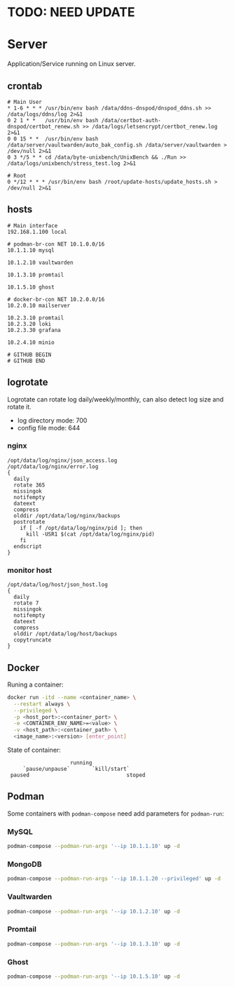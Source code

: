# TODO: NEED UPDATE
# Server

Application/Service running on Linux server.

## crontab

```
# Main User
* 1-6 * * * /usr/bin/env bash /data/ddns-dnspod/dnspod_ddns.sh >> /data/logs/ddns/log 2>&1
0 2 1 * *   /usr/bin/env bash /data/certbot-auth-dnspod/certbot_renew.sh >> /data/logs/letsencrypt/certbot_renew.log 2>&1
0 0 15 * *  /usr/bin/env bash /data/server/vaultwarden/auto_bak_config.sh /data/server/vaultwarden > /dev/null 2>&1
0 3 */5 * * cd /data/byte-unixbench/UnixBench && ./Run >> /data/logs/unixbench/stress_test.log 2>&1

# Root
0 */12 * * * /usr/bin/env bash /root/update-hosts/update_hosts.sh > /dev/null 2>&1
```

## hosts

```
# Main interface
192.168.1.100 local

# podman-br-con NET 10.1.0.0/16
10.1.1.10 mysql

10.1.2.10 vaultwarden

10.1.3.10 promtail

10.1.5.10 ghost

# docker-br-con NET 10.2.0.0/16
10.2.0.10 mailserver

10.2.3.10 promtail
10.2.3.20 loki
10.2.3.30 grafana

10.2.4.10 minio

# GITHUB BEGIN
# GITHUB END
```

## logrotate

Logrotate can rotate log daily/weekly/monthly, can also detect log size and rotate it.

- log directory mode: 700
- config file mode:   644

### nginx

```
/opt/data/log/nginx/json_access.log
/opt/data/log/nginx/error.log
{
  daily
  rotate 365
  missingok
  notifempty
  dateext
  compress
  olddir /opt/data/log/nginx/backups
  postrotate
    if [ -f /opt/data/log/nginx/pid ]; then
      kill -USR1 $(cat /opt/data/log/nginx/pid)
    fi
  endscript
}
```

### monitor host

```
/opt/data/log/host/json_host.log
{
  daily
  rotate 7
  missingok
  notifempty
  dateext
  compress
  olddir /opt/data/log/host/backups
  copytruncate
}
```

## Docker

Runing a container:

```bash
docker run -itd --name <container_name> \
  --restart always \
  --privileged \
  -p <host_port>:<container_port> \
  -e <CONTAINER_ENV_NAME>=<value> \
  -v <host_path>:<container_path> \
  <image_name>:<version> [enter_point]
```

State of container:
```
                    running
     `pause/unpause`       `kill/start`
 paused                               stoped
```

## Podman

Some containers with `podman-compose` need add parameters for `podman-run`:

### MySQL

```bash
podman-compose --podman-run-args '--ip 10.1.1.10' up -d
```

### MongoDB

```bash
podman-compose --podman-run-args '--ip 10.1.1.20 --privileged' up -d
```

### Vaultwarden

```bash
podman-compose --podman-run-args '--ip 10.1.2.10' up -d
```

### Promtail

```bash
podman-compose --podman-run-args '--ip 10.1.3.10' up -d
```

### Ghost

```bash
podman-compose --podman-run-args '--ip 10.1.5.10' up -d
```

